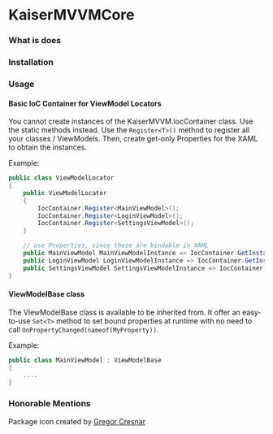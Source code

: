 # KaiserMVVMCore

### What is does

### Installation

### Usage

#### Basic IoC Container for ViewModel Locators

You cannot create instances of the KaiserMVVM.IocContainer class. Use the static methods instead. Use the ``Register<T>()`` method to register all your 
classes / ViewModels. Then, create get-only Properties for the XAML to obtain the instances.

Example:

```csharp
public class ViewModelLocator
{
    public ViewModelLocator
    {
        IocContainer.Register<MainViewModel>();
        IocContainer.Register<LoginViewModel>();
        IocContainer.Register<SettingsViewModel>();
    }

    // use Properties, since these are bindable in XAML
    public MainViewModel MainViewModelInstance => IocContainer.GetInstance<MainViewModel>();
    public LoginViewModel LoginViewModelInstance => IocContainer.GetInstance<LoginViewModel>();
    public SettingsViewModel SettingsViewModelInstance => IocContainer.GetInstance<SettingsViewModel>();
}
```

#### ViewModelBase class

The ViewModelBase class is available to be inherited from. It offer an easy-to-use ``Set<T>`` method to set bound properties at runtime with no need
to call ``OnPropertyChanged(nameof(MyProperty))``.

Example:

```csharp
public class MainViewModel : ViewModelBase
{
    ....
}
```



### Honorable Mentions

Package icon created by [Gregor Cresnar](https://www.flaticon.com/authors/gregor-cresnar)